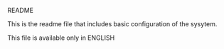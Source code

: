 README

This is the readme file that includes basic configuration of the sysytem.

This file is available only in ENGLISH
